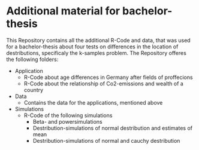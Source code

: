# Additional material for bachelor-thesis
This Repository contains all the additional R-Code and data, that was used for a bachelor-thesis about four tests on differences in the location of destributions, specificaly the k-samples problem. The Repository offeres the following folders:
+ Application
    - R-Code about age differences in Germany after fields of proffecions
    - R-Code about the relationship of Co2-emissions and wealth of a country
+ Data
    - Contains the data for the applications, mentioned above
+ Simulations
    - R-Code of the following simulations
        + Beta- and powersimulations
        + Destribution-simulations of normal destribution and estimates of mean
        + Destribution-simulations of normal and cauchy destribution